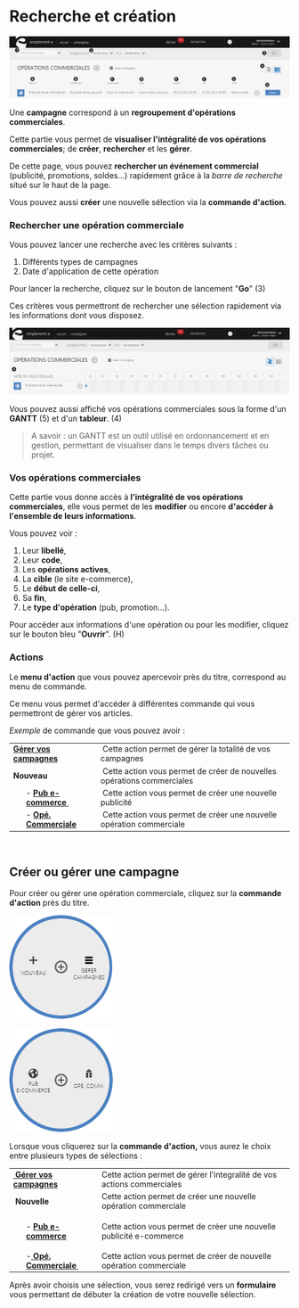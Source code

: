 # Recherche et création


![index-0](images/index-0.png)


<p>Une <strong>campagne</strong> correspond &agrave; un <strong>regroupement d'op&eacute;rations commerciales</strong>.</p>
<p>Cette partie vous permet de <strong>visualiser l'int&eacute;gralit&eacute; de vos op&eacute;rations commerciales</strong>; de <strong>cr&eacute;er</strong>, <strong>rechercher</strong> et les <strong>g&eacute;rer</strong>.</p>
<p>De cette page, vous pouvez <strong>rechercher un &eacute;v&eacute;nement commercial </strong>(publicit&eacute;, promotions, soldes...) rapidement gr&acirc;ce &agrave; la <em>barre de recherche</em> situ&eacute; sur le haut de la page.</p>
<p>Vous pouvez aussi <strong>cr&eacute;er</strong> une nouvelle s&eacute;lection via la <strong>commande d'action.</strong></p>
<h3>Rechercher une op&eacute;ration commerciale</h3>
<p>Vous pouvez lancer une recherche avec les crit&egrave;res suivants :</p>
<ol>
<li>Diff&eacute;rents types de campagnes</li>
<li>Date d'application de cette op&eacute;ration</li>
</ol>
<p>Pour lancer la recherche, cliquez sur le bouton de lancement "<strong>Go</strong>" (3)</p>
<p>Ces crit&egrave;res vous permettront de rechercher une s&eacute;lection rapidement&nbsp;via les informations dont vous disposez.</p>


![index-1](images/index-1.png)


<p>Vous pouvez aussi affich&eacute; vos op&eacute;rations commerciales sous la forme d'un <strong>GANTT</strong> (5) et d'un <strong>tableur</strong>. (4)</p>
<blockquote>
<p>A savoir : un GANTT est un outil utilis&eacute; en ordonnancement et en gestion, permettant de visualiser dans le temps divers t&acirc;ches ou projet.</p>
</blockquote>
<h3>Vos op&eacute;rations commerciales</h3>
<p>Cette partie vous donne acc&egrave;s &agrave;<strong> l'int&eacute;gralit&eacute; de vos op&eacute;rations commerciales</strong>, elle vous permet de les <strong>modifier</strong> ou encore <strong>d'acc&eacute;der &agrave; l'ensemble de leurs informations</strong>.</p>
<p>Vous pouvez voir :</p>
<ol>
<li>Leur <strong>libell&eacute;</strong>,</li>
<li>Leur <strong>code</strong>,</li>
<li>Les <strong>op&eacute;rations actives</strong>,</li>
<li>La <strong>cible</strong> (le site e-commerce),</li>
<li>Le <strong>d&eacute;but de celle-ci</strong>,</li>
<li>Sa <strong>fin</strong>,</li>
<li>Le <strong>type d'op&eacute;ration</strong> (pub, promotion...).</li>
</ol>
<p>Pour acc&eacute;der aux informations d'une op&eacute;ration ou pour les modifier, cliquez sur le bouton bleu "<strong>Ouvrir</strong>". (H)</p>
<h3>Actions</h3>
<p>Le <strong>menu d'action</strong>&nbsp;que vous pouvez apercevoir pr&egrave;s du titre, correspond au menu de commande.</p>
<p>Ce menu vous permet d'acc&eacute;der &agrave; diff&eacute;rentes commande qui vous permettront de g&eacute;rer vos articles.</p>
<p><em>Exemple</em> de commande que vous pouvez avoir :</p>
<table>
<tbody>
<tr>
<td><strong><a href="/fr-fr/office/gestion-commerciale/commercial/campagnes/campagnes.md">G&eacute;rer vos campagnes</a></strong></td>
<td>&nbsp;Cette action permet de g&eacute;rer la totalit&eacute; de vos campagnes</td>
</tr>
<tr>
<td><strong>Nouveau</strong></td>
<td>&nbsp;Cette action vous permet de cr&eacute;er de nouvelles op&eacute;rations commerciales</td>
</tr>
<tr>
<td style="padding-left: 30px;">- <a title="PUB e-commerce" href="/fr-fr/office/gestion-commerciale/commercial/campagnes/NouvelleIntraSite.md"><strong>Pub e-commerce</strong>&nbsp;</a></td>
<td>&nbsp;Cette action vous permet de cr&eacute;er une nouvelle publicit&eacute;</td>
</tr>
<tr>
<td style="padding-left: 30px;">- <strong><a href="/fr-fr/office/gestion-commerciale/commercial/campagnes/CampagneGuid.md">Op&eacute;. Commerciale</a></strong></td>
<td>&nbsp;Cette action vous permet de cr&eacute;er une nouvelle op&eacute;ration commerciale</td>
</tr>
</tbody>
</table>
<p>&nbsp;</p>


<h2>Cr&eacute;er ou g&eacute;rer une campagne</h2>
<p>Pour cr&eacute;er ou g&eacute;rer une op&eacute;ration commerciale, cliquez sur la <strong>commande d'action</strong>&nbsp;pr&egrave;s du titre.</p>


![index-barredaction1](images/index-barredaction1.png)


![index-nouvelleaction](images/index-nouvelleaction.png)


<p>Lorsque vous cliquerez sur la <strong>commande d'action,</strong> vous aurez le choix entre plusieurs types de s&eacute;lections :</p>
<table>
<tbody>
<tr>
<td><a title="G&eacute;rer vos campagnes" href="/fr-fr/office/gestion-commerciale/commercial/campagnes/campagnes.md"><strong>&nbsp;G&eacute;rer vos campagnes </strong></a></td>
<td>Cette action permet de g&eacute;rer l'integralit&eacute; de&nbsp;vos actions&nbsp;commerciales&nbsp;</td>
</tr>
<tr>
<td><strong>&nbsp;Nouvelle&nbsp;</strong></td>
<td>Cette action permet de cr&eacute;er une nouvelle op&eacute;ration commerciale</td>
</tr>
<tr>
<td style="padding-left: 30px;">- <a href="/fr-fr/office/gestion-commerciale/commercial/campagnes/NouvelleIntraSite.md"><strong>Pub e-commerce</strong> </a></td>
<td>
<p>Cette action vous permet de cr&eacute;er une nouvelle publicit&eacute; e-commerce&nbsp;</p>
</td>
</tr>
<tr>
<td style="padding-left: 30px;">-<a title="Op&eacute;. Commerciale" href="/fr-fr/office/gestion-commerciale/commercial/campagnes/CampagneGuid.md"><strong> Op&eacute;. Commerciale</strong>&nbsp;</a></td>
<td>Cette action vous permet de cr&eacute;er de nouvelle op&eacute;ration commerciale&nbsp;</td>
</tr>
</tbody>
</table>
<p>Apr&egrave;s avoir choisis une s&eacute;lection, vous serez redirig&eacute; vers un <strong>formulaire</strong> vous permettant de d&eacute;buter la cr&eacute;ation de votre nouvelle s&eacute;lection.</p>

